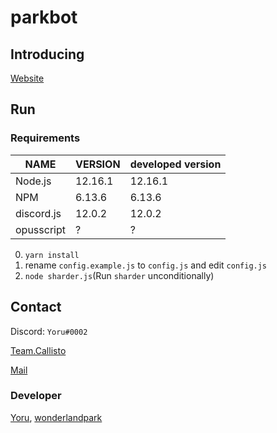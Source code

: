 # parkbot

## Introducing
[Website](https://parkbot.yoru.pe.kr/)

## Run
### Requirements
| NAME | VERSION | developed version |
|---|---|---|
| Node.js | 12.16.1 | 12.16.1 |
| NPM | 6.13.6 | 6.13.6 |
| discord.js | 12.0.2 | 12.0.2 |
| opusscript | ? | ? |

0. `yarn install`
1. rename `config.example.js` to `config.js` and edit `config.js`
2. `node sharder.js`(Run `sharder` unconditionally)


## Contact
Discord: `Yoru#0002`

[Team.Callisto](https://discord.gg/TbEtRFU)

[Mail](mailto:yoru@outlook.kr)

### Developer
[Yoru](https://yoru.pe.kr), [wonderlandpark](http://dev.wonderbot.xyz)

